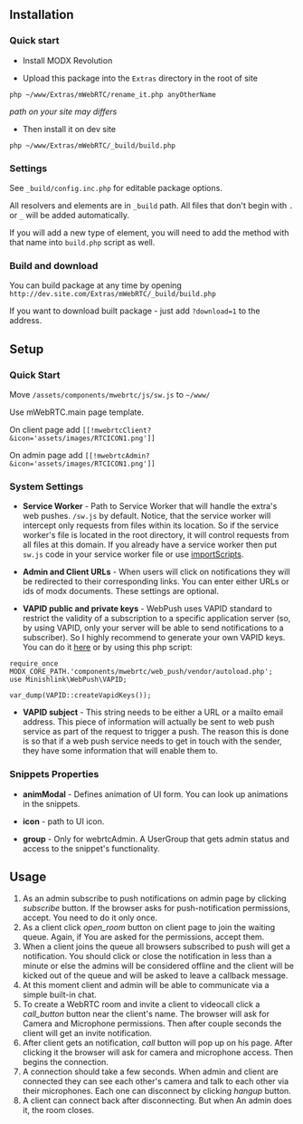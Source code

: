 ## Installation

### Quick start

* Install MODX Revolution

* Upload this package into the `Extras` directory in the root of site
```
php ~/www/Extras/mWebRTC/rename_it.php anyOtherName
```
*path on your site may differs*

* Then install it on dev site
```
php ~/www/Extras/mWebRTC/_build/build.php
``` 

### Settings

See `_build/config.inc.php` for editable package options.

All resolvers and elements are in `_build` path. All files that don't begin with `.` or `_` will be added automatically. 

If you will add a new type of element, you will need to add the method with that name into `build.php` script as well.

### Build and download

You can build package at any time by opening `http://dev.site.com/Extras/mWebRTC/_build/build.php`

If you want to download built package - just add `?download=1` to the address.

## Setup

### Quick Start

Move `/assets/components/mwebrtc/js/sw.js` to `~/www/`

Use mWebRTC.main page template.

On client page add `[[!mwebrtcClient? &icon='assets/images/RTCICON1.png']]`

On admin page add `[[!mwebrtcAdmin? &icon='assets/images/RTCICON1.png']]`

### System Settings

* **Service Worker** - Path to Service Worker that will handle the extra's web pushes. `/sw.js` by default. Notice, that the service worker will intercept only requests from files within its location.  So if the service worker's file is located in the root directory, it will control requests from all files at this domain. If you already have a service worker then put `sw.js` code in your service worker file or use [importScripts][1].

* **Admin and Client URLs** - When users will click on notifications they will be redirected to their corresponding links. You can enter either URLs or ids of modx documents. These settings are optional.

* **VAPID public and private keys** - WebPush uses VAPID standard to restrict the validity of a subscription to a specific application server (so, by using VAPID, only your server will be able to send notifications to a subscriber). So I highly recommend to generate your own VAPID keys. You can do it [here][2] or by using this php script:
```
require_once MODX_CORE_PATH.'components/mwebrtc/web_push/vendor/autoload.php';
use Minishlink\WebPush\VAPID;

var_dump(VAPID::createVapidKeys());
```

* **VAPID subject** - This string needs to be either a URL or a mailto email address. This piece of information will actually be sent to web push service as part of the request to trigger a push. The reason this is done is so that if a web push service needs to get in touch with the sender, they have some information that will enable them to.

### Snippets Properties

* **animModal** - Defines animation of UI form. You can look up animations in the snippets.

* **icon** - path to UI icon.

* **group** - Only for webrtcAdmin. A UserGroup that gets admin status and access to the snippet's functionality.

## Usage

1. As an admin subscribe to push notifications on admin page by clicking *subscribe* button. If the browser asks for push-notification permissions, accept. You need to do it only once.
2. As a client click *open_room* button on client page to join the waiting queue. Again, if You are asked for the permissions, accept them.
3. When a client joins the queue all browsers subscribed to push will get a notification. You should click or close the notification in less than a minute or else the admins will be considered offline and the client will be kicked out of the queue and will be asked to leave a callback message.
4. At this moment client and admin will be able to communicate via a simple built-in chat.
5. To create a WebRTC room and invite a client to videocall click a *call_button* button near the client's name. The browser will ask for Camera and Microphone permissions. Then after couple seconds the client will get an invite notification.
6. After client gets an notification, *call* button will pop up on his page. After clicking it the browser will ask for camera and microphone access. Then begins the connection.
7. A connection should take a few seconds. When admin and client are connected they can see each other's camera and talk to each other via their microphones. Each one can disconnect by clicking *hangup* button.
8. A client can connect back after disconnecting. But when An admin does it, the room closes.

[1]: https://developer.mozilla.org/en-US/docs/Web/API/WorkerGlobalScope/importScripts
[2]: https://tools.reactpwa.com/vapid